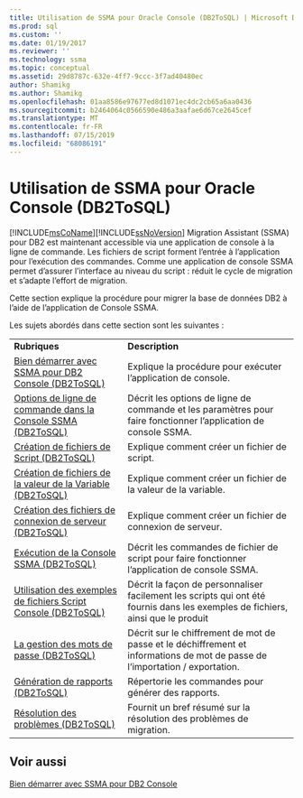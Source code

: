 ```yaml
---
title: Utilisation de SSMA pour Oracle Console (DB2ToSQL) | Microsoft Docs
ms.prod: sql
ms.custom: ''
ms.date: 01/19/2017
ms.reviewer: ''
ms.technology: ssma
ms.topic: conceptual
ms.assetid: 29d8787c-632e-4ff7-9ccc-3f7ad40480ec
author: Shamikg
ms.author: Shamikg
ms.openlocfilehash: 01aa8586e97677ed8d1071ec4dc2cb65a6aa0436
ms.sourcegitcommit: b2464064c0566590e486a3aafae6d67ce2645cef
ms.translationtype: MT
ms.contentlocale: fr-FR
ms.lasthandoff: 07/15/2019
ms.locfileid: "68086191"
---
```

# <a name="working-with-ssma-for-oracle-console-db2tosql"></a>Utilisation de SSMA pour Oracle Console (DB2ToSQL)
[!INCLUDE[msCoName](../../includes/msconame_md.md)][!INCLUDE[ssNoVersion](../../includes/ssnoversion-md.md)] Migration Assistant (SSMA) pour DB2 est maintenant accessible via une application de console à la ligne de commande. Les fichiers de script forment l’entrée à l’application pour l’exécution des commandes. Comme une application de console SSMA permet d’assurer l’interface au niveau du script : réduit le cycle de migration et s’adapte l’effort de migration.  
  
Cette section explique la procédure pour migrer la base de données DB2 à l’aide de l’application de Console SSMA.  
  
Les sujets abordés dans cette section sont les suivantes :  
  
|||  
|-|-|  
|**Rubriques**|**Description**|  
|[Bien démarrer avec SSMA pour DB2 Console &#40;DB2ToSQL&#41;](../../ssma/db2/getting-started-with-ssma-for-db2-console-db2tosql.md)|Explique la procédure pour exécuter l’application de console.|  
|[Options de ligne de commande dans la Console SSMA &#40;DB2ToSQL&#41;](../../ssma/db2/command-line-options-in-ssma-console-db2tosql.md)|Décrit les options de ligne de commande et les paramètres pour faire fonctionner l’application de console SSMA.|  
|[Création de fichiers de Script &#40;DB2ToSQL&#41;](../../ssma/db2/creating-script-files-db2tosql.md)|Explique comment créer un fichier de script.|  
|[Création de fichiers de la valeur de la Variable &#40;DB2ToSQL&#41;](../../ssma/db2/creating-variable-value-files-db2tosql.md)|Explique comment créer un fichier de la valeur de la variable.|  
|[Création des fichiers de connexion de serveur &#40;DB2ToSQL&#41;](../../ssma/db2/creating-the-server-connection-files-db2tosql.md)|Explique comment créer un fichier de connexion de serveur.|  
|[Exécution de la Console SSMA &#40;DB2ToSQL&#41;](../../ssma/db2/executing-the-ssma-console-db2tosql.md)|Décrit les commandes de fichier de script pour faire fonctionner l’application de console SSMA.|  
|[Utilisation des exemples de fichiers Script Console &#40;DB2ToSQL&#41;](../../ssma/db2/working-with-the-sample-console-script-files-db2tosql.md)|Décrit la façon de personnaliser facilement les scripts qui ont été fournis dans les exemples de fichiers, ainsi que le produit|  
|[La gestion des mots de passe &#40;DB2ToSQL&#41;](../../ssma/db2/managing-passwords-db2tosql.md)|Décrit sur le chiffrement de mot de passe et le déchiffrement et informations de mot de passe de l’importation / exportation.|  
|[Génération de rapports &#40;DB2ToSQL&#41;](../../ssma/db2/generating-reports-db2tosql.md)|Répertorie les commandes pour générer des rapports.|  
|[Résolution des problèmes &#40;DB2ToSQL&#41;](../../ssma/db2/troubleshooting-db2tosql.md)|Fournit un bref résumé sur la résolution des problèmes de migration.|  
  
## <a name="see-also"></a>Voir aussi  
[Bien démarrer avec SSMA pour DB2 Console](https://msdn.microsoft.com/f245c017-023e-4880-8721-8908d339525e)  
  
